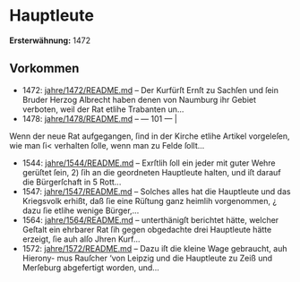 # Hauptleute

**Ersterwähnung:** 1472

## Vorkommen
- 1472: [jahre/1472/README.md](../jahre/1472/README.md) – Der Kurfürſt Ernſt zu Sachſen und ſein Bruder
Herzog Albrecht haben denen von Naumburg ihr Gebiet
verboten, weil der Rat etlihe Trabanten un...
- 1478: [jahre/1478/README.md](../jahre/1478/README.md) – — 101 — |

Wenn der neue Rat aufgegangen, ſind in der Kirche
etlihe Artikel vorgeleſen, wie man ſi< verhalten
ſolle, wenn man zu Felde ſollt...
- 1544: [jahre/1544/README.md](../jahre/1544/README.md) – Exrſtlih ſoll ein jeder mit guter Wehre gerüſtet
ſein, 2) ſih an die geordneten Hauptleute halten, und iſt
darauf die Bürgerſchaft in 5 Rott...
- 1547: [jahre/1547/README.md](../jahre/1547/README.md) – Solches alles hat die Hauptleute und das Kriegsvolk
erhißt, daß ſie eine Rüſtung ganz heimlih vorgenommen, ¿
dazu ſie etlihe wenige Bürger,...
- 1564: [jahre/1564/README.md](../jahre/1564/README.md) – unterthänigſt berichtet hätte, welcher Geſtalt
ein ehrbarer Rat ſih gegen obgedachte drei Hauptleute
hätte erzeigt, ſie auh alſo Jhren Kurf...
- 1572: [jahre/1572/README.md](../jahre/1572/README.md) – Dazu iſt die kleine Wage gebraucht, auh Hierony-
mus Rauſcher ‘von Leipzig und die Hauptleute zu Zeiß
und Merſeburg abgefertigt worden, und...
